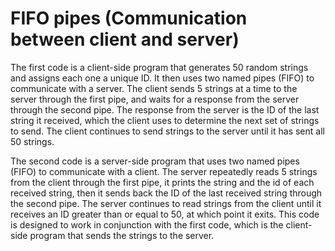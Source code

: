 
# FIFO pipes (Communication between client and server)

The first code is a client-side program that generates 50 random strings and assigns each one a unique ID. It then uses two named pipes (FIFO) to communicate with a server. The client sends 5 strings at a time to the server through the first pipe, and waits for a response from the server through the second pipe. The response from the server is the ID of the last string it received, which the client uses to determine the next set of strings to send. The client continues to send strings to the server until it has sent all 50 strings.

The second code is a server-side program that uses two named pipes (FIFO) to communicate with a client. The server repeatedly reads 5 strings from the client through the first pipe, it prints the string and the id of each received string, then it sends back the ID of the last received string through the second pipe. The server continues to read strings from the client until it receives an ID greater than or equal to 50, at which point it exits. This code is designed to work in conjunction with the first code, which is the client-side program that sends the strings to the server.
